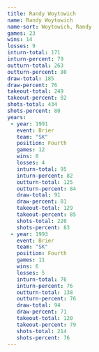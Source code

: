 ```yaml
---
title: Randy Woytowich
name: Randy Woytowich
name-sort: Woytowich, Randy
games: 23
wins: 14
losses: 9
inturn-total: 171
inturn-percent: 79
outturn-total: 263
outturn-percent: 80
draw-total: 185
draw-percent: 76
takeout-total: 249
takeout-percent: 82
shots-total: 434
shots-percent: 80
years:
 - year: 1991
   event: Brier
   team: "SK"
   position: Fourth
   games: 12
   wins: 8
   losses: 4
   inturn-total: 95
   inturn-percent: 82
   outturn-total: 125
   outturn-percent: 84
   draw-total: 91
   draw-percent: 81
   takeout-total: 129
   takeout-percent: 85
   shots-total: 220
   shots-percent: 83
 - year: 1993
   event: Brier
   team: "SK"
   position: Fourth
   games: 11
   wins: 6
   losses: 5
   inturn-total: 76
   inturn-percent: 76
   outturn-total: 138
   outturn-percent: 76
   draw-total: 94
   draw-percent: 71
   takeout-total: 120
   takeout-percent: 79
   shots-total: 214
   shots-percent: 76
---
```


